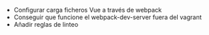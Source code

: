* Configurar carga ficheros Vue a través de webpack
* Conseguir que funcione el webpack-dev-server fuera del vagrant
* Añadir reglas de linteo
